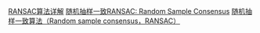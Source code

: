 
[RANSAC算法详解](https://blog.csdn.net/u013339596/article/details/18797667)
[随机抽样一致RANSAC: Random Sample Consensus](https://zhuanlan.zhihu.com/p/36301702)
[随机抽样一致算法（Random sample consensus，RANSAC）](https://www.cnblogs.com/xingshansi/p/6763668.html)